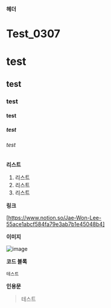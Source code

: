 **헤더**


# Test_0307
# test
## test
### test
#### test
##### test
###### test

**리스트**

1. 리스트
2. 리스트
3. 리스트

**링크**

[https://www.notion.so/Jae-Won-Lee-55ace1abcf584fa79e3ab7b1e45048b4]

**이미지**

![image](https://github.com/LeeJaeWon820/Test_0307/assets/159429403/90b45faf-2b66-469d-8503-433f29b969d8)

**코드 블록**

`테스트`

**인용문**

> 테스트
